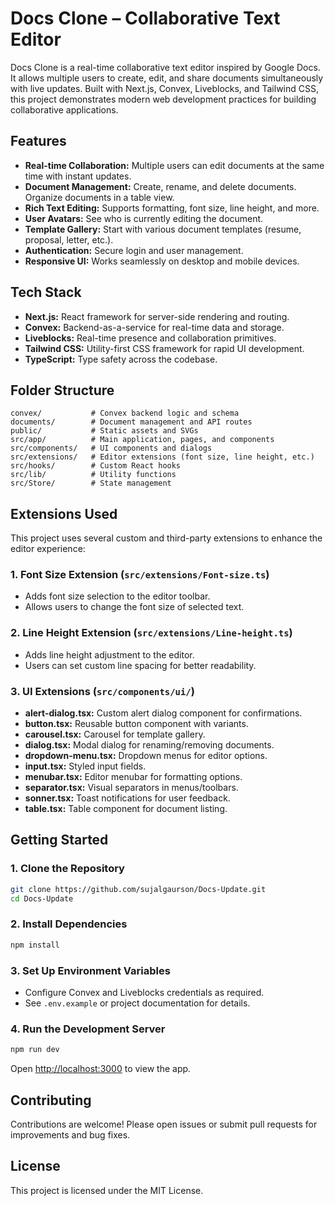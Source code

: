 
# Docs Clone – Collaborative Text Editor

Docs Clone is a real-time collaborative text editor inspired by Google Docs. It allows multiple users to create, edit, and share documents simultaneously with live updates. Built with Next.js, Convex, Liveblocks, and Tailwind CSS, this project demonstrates modern web development practices for building collaborative applications.

## Features

- **Real-time Collaboration:** Multiple users can edit documents at the same time with instant updates.
- **Document Management:** Create, rename, and delete documents. Organize documents in a table view.
- **Rich Text Editing:** Supports formatting, font size, line height, and more.
- **User Avatars:** See who is currently editing the document.
- **Template Gallery:** Start with various document templates (resume, proposal, letter, etc.).
- **Authentication:** Secure login and user management.
- **Responsive UI:** Works seamlessly on desktop and mobile devices.

## Tech Stack

- **Next.js:** React framework for server-side rendering and routing.
- **Convex:** Backend-as-a-service for real-time data and storage.
- **Liveblocks:** Real-time presence and collaboration primitives.
- **Tailwind CSS:** Utility-first CSS framework for rapid UI development.
- **TypeScript:** Type safety across the codebase.

## Folder Structure

```
convex/           # Convex backend logic and schema
documents/        # Document management and API routes
public/           # Static assets and SVGs
src/app/          # Main application, pages, and components
src/components/   # UI components and dialogs
src/extensions/   # Editor extensions (font size, line height, etc.)
src/hooks/        # Custom React hooks
src/lib/          # Utility functions
src/Store/        # State management
```

## Extensions Used

This project uses several custom and third-party extensions to enhance the editor experience:

### 1. **Font Size Extension** (`src/extensions/Font-size.ts`)
- Adds font size selection to the editor toolbar.
- Allows users to change the font size of selected text.

### 2. **Line Height Extension** (`src/extensions/Line-height.ts`)
- Adds line height adjustment to the editor.
- Users can set custom line spacing for better readability.

### 3. **UI Extensions** (`src/components/ui/`)
- **alert-dialog.tsx:** Custom alert dialog component for confirmations.
- **button.tsx:** Reusable button component with variants.
- **carousel.tsx:** Carousel for template gallery.
- **dialog.tsx:** Modal dialog for renaming/removing documents.
- **dropdown-menu.tsx:** Dropdown menus for editor options.
- **input.tsx:** Styled input fields.
- **menubar.tsx:** Editor menubar for formatting options.
- **separator.tsx:** Visual separators in menus/toolbars.
- **sonner.tsx:** Toast notifications for user feedback.
- **table.tsx:** Table component for document listing.

## Getting Started

### 1. Clone the Repository
```bash
git clone https://github.com/sujalgaurson/Docs-Update.git
cd Docs-Update
```

### 2. Install Dependencies
```bash
npm install
```

### 3. Set Up Environment Variables
- Configure Convex and Liveblocks credentials as required.
- See `.env.example` or project documentation for details.

### 4. Run the Development Server
```bash
npm run dev
```

Open [http://localhost:3000](http://localhost:3000) to view the app.

## Contributing

Contributions are welcome! Please open issues or submit pull requests for improvements and bug fixes.

## License

This project is licensed under the MIT License.
